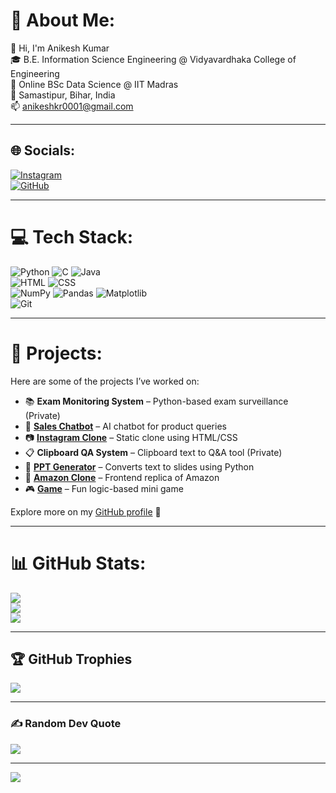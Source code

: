# 💫 About Me:
👋 Hi, I'm Anikesh Kumar  
🎓 B.E. Information Science Engineering @ Vidyavardhaka College of Engineering  
📘 Online BSc Data Science @ IIT Madras  
📍 Samastipur, Bihar, India  
📫 anikeshkr0001@gmail.com 

---

## 🌐 Socials:
[![Instagram](https://img.shields.io/badge/Instagram-%23E4405F.svg?logo=Instagram&logoColor=white)](https://instagram.com/Anikesh_op)  
[![GitHub](https://img.shields.io/badge/GitHub-%2312100E.svg?logo=github&logoColor=white)](https://github.com/Anikesh0001)

---

# 💻 Tech Stack:
![Python](https://img.shields.io/badge/python-3670A0?style=plastic&logo=python&logoColor=ffdd54) 
![C](https://img.shields.io/badge/c-%2300599C.svg?style=plastic&logo=c&logoColor=white) 
![Java](https://img.shields.io/badge/java-%23ED8B00.svg?style=plastic&logo=openjdk&logoColor=white)  
![HTML](https://img.shields.io/badge/html5-%23E34F26.svg?style=plastic&logo=html5&logoColor=white)
![CSS](https://img.shields.io/badge/css3-%231572B6.svg?style=plastic&logo=css3&logoColor=white)  
![NumPy](https://img.shields.io/badge/numpy-%23013243.svg?style=plastic&logo=numpy&logoColor=white)
![Pandas](https://img.shields.io/badge/pandas-%23150458.svg?style=plastic&logo=pandas&logoColor=white)
![Matplotlib](https://img.shields.io/badge/Matplotlib-%23ffffff.svg?style=plastic&logo=Matplotlib&logoColor=black)  
![Git](https://img.shields.io/badge/git-%23F05033.svg?style=plastic&logo=git&logoColor=white)

---

# 🚀 Projects:
Here are some of the projects I’ve worked on:

- 📚 **Exam Monitoring System** – Python-based exam surveillance (Private)  
- 💬 **[Sales Chatbot](https://github.com/Anikesh0001/sales_chatbot)** – AI chatbot for product queries  
- 📷 **[Instagram Clone](https://github.com/Anikesh0001/Instagram_clone)** – Static clone using HTML/CSS  
- 📋 **Clipboard QA System** – Clipboard text to Q&A tool (Private)  
- 🎯 **[PPT Generator](https://github.com/Anikesh0001/ppt_generator)** – Converts text to slides using Python  
- 🛒 **[Amazon Clone](https://github.com/Anikesh0001/amazon-clone)** – Frontend replica of Amazon  
- 🎮 **[Game](https://github.com/Anikesh0001/game)** – Fun logic-based mini game

Explore more on my [GitHub profile](https://github.com/Anikesh0001) 🚀

---

# 📊 GitHub Stats:
![](https://github-readme-stats.vercel.app/api?username=Anikesh0001&theme=shadow_green&hide_border=false&include_all_commits=true&count_private=true)<br/>
![](https://nirzak-streak-stats.vercel.app/?user=Anikesh0001&theme=shadow_green&hide_border=false)<br/>
![](https://github-readme-stats.vercel.app/api/top-langs/?username=Anikesh0001&theme=shadow_green&hide_border=false&layout=compact)

---

## 🏆 GitHub Trophies
![](https://github-profile-trophy.vercel.app/?username=Anikesh0001&theme=gruvbox&no-frame=false&no-bg=true&margin-w=4)

---

### ✍️ Random Dev Quote
![](https://quotes-github-readme.vercel.app/api?type=horizontal&theme=radical)

---

[![](https://visitcount.itsvg.in/api?id=Anikesh0001&icon=0&color=0)](https://visitcount.itsvg.in)

<!-- Proudly created with GPRM ( https://gprm.itsvg.in ) -->
